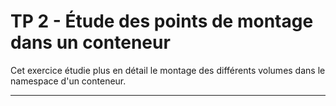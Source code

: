 # TP 2 - Étude des points de montage dans un conteneur

Cet exercice étudie plus en détail le montage des différents volumes dans le namespace d'un conteneur.

***
